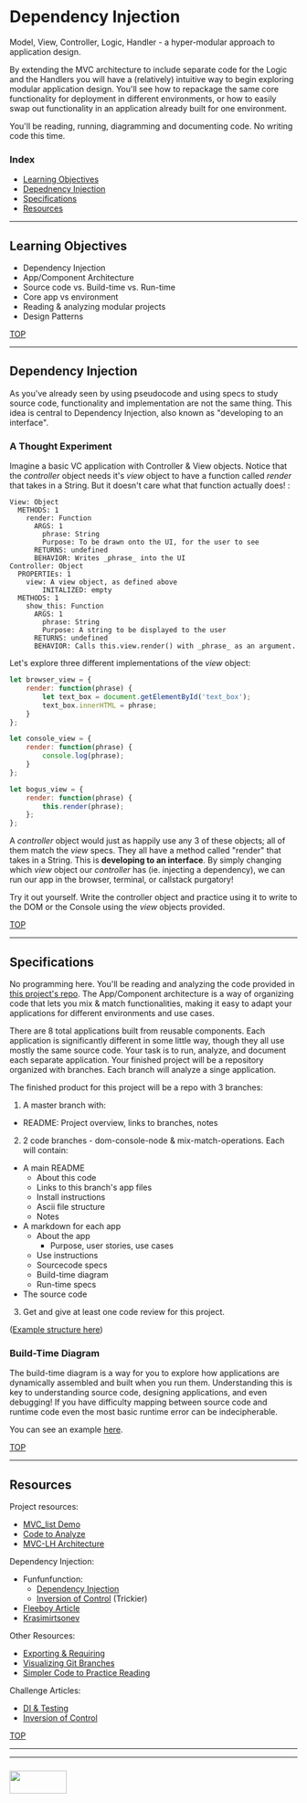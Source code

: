 # Dependency Injection

Model, View, Controller, Logic, Handler - a hyper-modular approach to application design. 

By extending the MVC architecture to include separate code for the Logic and the Handlers you will have a (relatively) intuitive way to begin exploring modular application design. You'll see how to repackage the same core functionality for deployment in different environments, or how to easily swap out functionality in an application already built for one environment.  

You'll be reading, running, diagramming and documenting code.  No writing code this time.


### Index
* [Learning Objectives](#learning-objectives)
* [Depednency Injection](#dependency-injection)
* [Specifications](#specifications)
* [Resources](#resources)

---

## Learning Objectives

* Dependency Injection
* App/Component Architecture
* Source code vs. Build-time vs. Run-time
* Core app vs environment
* Reading & analyzing modular projects
* Design Patterns

[TOP](#index)


---

## Dependency Injection

As you've already seen by using pseudocode and using specs to study source code, functionality and implementation are not the same thing.  This idea is central to Dependency Injection, also known as "developing to an interface".

### A Thought Experiment

Imagine a basic VC application with Controller & View objects.  Notice that the _controller_ object needs it's _view_ object to have a function called _render_ that takes in a String.  But it doesn't care what that function actually does! :
```
View: Object
  METHODS: 1
    render: Function
      ARGS: 1
        phrase: String
        Purpose: To be drawn onto the UI, for the user to see
      RETURNS: undefined
      BEHAVIOR: Writes _phrase_ into the UI
Controller: Object
  PROPERTIEs: 1
    view: A view object, as defined above
    	INITALIZED: empty
  METHODS: 1
    show_this: Function
      ARGS: 1
        phrase: String
        Purpose: A string to be displayed to the user
      RETURNS: undefined
      BEHAVIOR: Calls this.view.render() with _phrase_ as an argument.
```
Let's explore three different implementations of the _view_ object:
```js
let browser_view = {
    render: function(phrase) {
        let text_box = document.getElementById('text_box');
        text_box.innerHTML = phrase;
    }
};

let console_view = {
    render: function(phrase) {
        console.log(phrase);
    }
};

let bogus_view = {
    render: function(phrase) {
        this.render(phrase);
    };
};
```
A _controller_ object would just as happily use any 3 of these objects; all of them match the _view_ specs.  They all have a method called "render" that takes in a String.   This is __developing to an interface__.  By simply changing which _view_ object our _controller_ has (ie. injecting a dependency), we can run our app in the browser, terminal, or callstack purgatory!

Try it out yourself.  Write the controller object and practice using it to write to the DOM or the Console using the _view_ objects provided.

[TOP](#index)

---

## Specifications

No programming here.  You'll be reading and analyzing the code provided in [this project's repo](https://github.com/elewa-academy/Modular-Design/tree/master/02-dependency-injection).  The App/Component architecture is a way of organizing code that lets you mix & match functionalities, making it easy to adapt your applications for different environments and use cases.

There are 8 total applications built from reusable components.  Each application is significantly different in some little way, though they all use mostly the same source code.  Your task is to run, analyze, and document each separate application.  Your finished project will be a repository organized with branches.  Each branch will analyze a singe application.  

The finished product for this project will be a repo with 3 branches:
1. A master branch with:
  * README: Project overview, links to branches, notes
2. 2 code branches - dom-console-node & mix-match-operations. Each will contain:
  * A main README
    * About this code
    * Links to this branch's app files
    * Install instructions
    * Ascii file structure
    * Notes
  * A markdown for each app
    * About the app
      * Purpose, user stories, use cases
    * Use instructions
    * Sourcecode specs
    * Build-time diagram 
    * Run-time specs
  * The source code
3. Get and give at least one code review for this project.

([Example structure here](https://github.com/elewa-academy/Modular-Design/tree/master/02-dependency-injection/project-branch-structure))

### Build-Time Diagram

The build-time diagram is a way for you to explore how applications are dynamically assembled and built when you run them.  Understanding this is key to understanding source code, designing applications, and even debugging!  If you have difficulty mapping between source code and runtime code even the most basic runtime error can be indecipherable.

You can see an example [here](https://github.com/elewa-student/Analyzing-Architecture/tree/master).


[TOP](#index)

---

## Resources

Project resources:
* [MVC_list Demo](https://github.com/elewa-student/Analyzing-Architecture/tree/master)
* [Code to Analyze](https://github.com/elewa-academy/Modular-Design/tree/master/02-dependency-injection/1-app-components-architecture) 
* [MVC-LH Architecture](https://github.com/elewa-academy/General-Resources/tree/master/application-design/mvc-lh)


Dependency Injection:
* Funfunfunction:
  * [Dependency Injection](https://www.youtube.com/watch?v=0X1Ns2NRfks)
  * [Inversion of Control](https://www.youtube.com/watch?v=-kpEP4JeEdc) (Trickier)
* [Fleeboy Article](https://medium.com/@fleeboy/dependency-injection-in-javascript-9db9ea6e4288)
* [Krasimirtsonev](http://krasimirtsonev.com/blog/article/Dependency-injection-in-JavaScript)

Other Resources:
* [Exporting & Requiring](https://github.com/elewa-academy/Modular-Design/tree/master/02-dependency-injection/intro-to-modules)
* [Visualizing Git Branches](https://stackoverflow.com/questions/3666953/showing-git-branch-structure)
* [Simpler Code to Practice Reading](https://github.com/elewa-academy/Modular-Design/tree/master/02-dependency-injection/0-most-basic)

Challenge Articles:
* [DI & Testing](https://medium.com/@daniel.oliver.king/dependency-injection-practical-examples-for-testing-and-refactoring-in-javascript-3cb5b58b50be)
* [Inversion of Control](http://blog.wolksoftware.com/the-current-state-of-dependency-inversion-in-javascript)

[TOP](#index)



___
___
### <a href="http://elewa.education/blog" target="_blank"><img src="https://user-images.githubusercontent.com/18554853/34921062-506450ae-f97d-11e7-875f-6feeb26ad72d.png" width="100" height="40"/></a>

